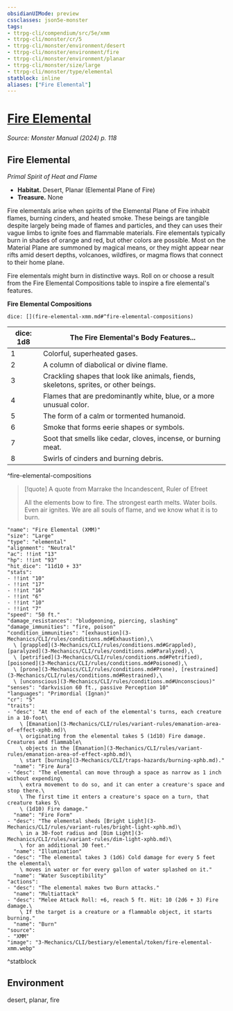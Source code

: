 ```yaml
---
obsidianUIMode: preview
cssclasses: json5e-monster
tags:
- ttrpg-cli/compendium/src/5e/xmm
- ttrpg-cli/monster/cr/5
- ttrpg-cli/monster/environment/desert
- ttrpg-cli/monster/environment/fire
- ttrpg-cli/monster/environment/planar
- ttrpg-cli/monster/size/large
- ttrpg-cli/monster/type/elemental
statblock: inline
aliases: ["Fire Elemental"]
---
```

# [Fire Elemental](3-Mechanics\CLI\bestiary\elemental/fire-elemental-xmm.md)
*Source: Monster Manual (2024) p. 118*  

## Fire Elemental

*Primal Spirit of Heat and Flame*

- **Habitat.** Desert, Planar (Elemental Plane of Fire)  
- **Treasure.** None  

Fire elementals arise when spirits of the Elemental Plane of Fire inhabit flames, burning cinders, and heated smoke. These beings are tangible despite largely being made of flames and particles, and they can uses their vague limbs to ignite foes and flammable materials. Fire elementals typically burn in shades of orange and red, but other colors are possible. Most on the Material Plane are summoned by magical means, or they might appear near rifts amid desert depths, volcanoes, wildfires, or magma flows that connect to their home plane.

Fire elementals might burn in distinctive ways. Roll on or choose a result from the Fire Elemental Compositions table to inspire a fire elemental's features.

**Fire Elemental Compositions**

`dice: [](fire-elemental-xmm.md#^fire-elemental-compositions)`

| dice: 1d8 | The Fire Elemental's Body Features... |
|-----------|---------------------------------------|
| 1 | Colorful, superheated gases. |
| 2 | A column of diabolical or divine flame. |
| 3 | Crackling shapes that look like animals, fiends, skeletons, sprites, or other beings. |
| 4 | Flames that are predominantly white, blue, or a more unusual color. |
| 5 | The form of a calm or tormented humanoid. |
| 6 | Smoke that forms eerie shapes or symbols. |
| 7 | Soot that smells like cedar, cloves, incense, or burning meat. |
| 8 | Swirls of cinders and burning debris. |
^fire-elemental-compositions

> [!quote] A quote from Marrake the Incandescent, Ruler of Efreet  
> 
> All the elements bow to fire. The strongest earth melts. Water boils. Even air ignites. We are all souls of flame, and we know what it is to burn.


```statblock
"name": "Fire Elemental (XMM)"
"size": "Large"
"type": "elemental"
"alignment": "Neutral"
"ac": !!int "13"
"hp": !!int "93"
"hit_dice": "11d10 + 33"
"stats":
- !!int "10"
- !!int "17"
- !!int "16"
- !!int "6"
- !!int "10"
- !!int "7"
"speed": "50 ft."
"damage_resistances": "bludgeoning, piercing, slashing"
"damage_immunities": "fire, poison"
"condition_immunities": "[exhaustion](3-Mechanics/CLI/rules/conditions.md#Exhaustion),\
  \ [grappled](3-Mechanics/CLI/rules/conditions.md#Grappled), [paralyzed](3-Mechanics/CLI/rules/conditions.md#Paralyzed),\
  \ [petrified](3-Mechanics/CLI/rules/conditions.md#Petrified), [poisoned](3-Mechanics/CLI/rules/conditions.md#Poisoned),\
  \ [prone](3-Mechanics/CLI/rules/conditions.md#Prone), [restrained](3-Mechanics/CLI/rules/conditions.md#Restrained),\
  \ [unconscious](3-Mechanics/CLI/rules/conditions.md#Unconscious)"
"senses": "darkvision 60 ft., passive Perception 10"
"languages": "Primordial (Ignan)"
"cr": "5"
"traits":
- "desc": "At the end of each of the elemental's turns, each creature in a 10-foot\
    \ [Emanation](3-Mechanics/CLI/rules/variant-rules/emanation-area-of-effect-xphb.md)\
    \ originating from the elemental takes 5 (1d10) Fire damage. Creatures and flammable\
    \ objects in the [Emanation](3-Mechanics/CLI/rules/variant-rules/emanation-area-of-effect-xphb.md)\
    \ start [burning](3-Mechanics/CLI/traps-hazards/burning-xphb.md)."
  "name": "Fire Aura"
- "desc": "The elemental can move through a space as narrow as 1 inch without expending\
    \ extra movement to do so, and it can enter a creature's space and stop there.\
    \ The first time it enters a creature's space on a turn, that creature takes 5\
    \ (1d10) Fire damage."
  "name": "Fire Form"
- "desc": "The elemental sheds [Bright Light](3-Mechanics/CLI/rules/variant-rules/bright-light-xphb.md)\
    \ in a 30-foot radius and [Dim Light](3-Mechanics/CLI/rules/variant-rules/dim-light-xphb.md)\
    \ for an additional 30 feet."
  "name": "Illumination"
- "desc": "The elemental takes 3 (1d6) Cold damage for every 5 feet the elemental\
    \ moves in water or for every gallon of water splashed on it."
  "name": "Water Susceptibility"
"actions":
- "desc": "The elemental makes two Burn attacks."
  "name": "Multiattack"
- "desc": "Melee Attack Roll: +6, reach 5 ft. Hit: 10 (2d6 + 3) Fire damage.\
    \ If the target is a creature or a flammable object, it starts burning."
  "name": "Burn"
"source":
- "XMM"
"image": "3-Mechanics/CLI/bestiary/elemental/token/fire-elemental-xmm.webp"
```
^statblock

## Environment

desert, planar, fire